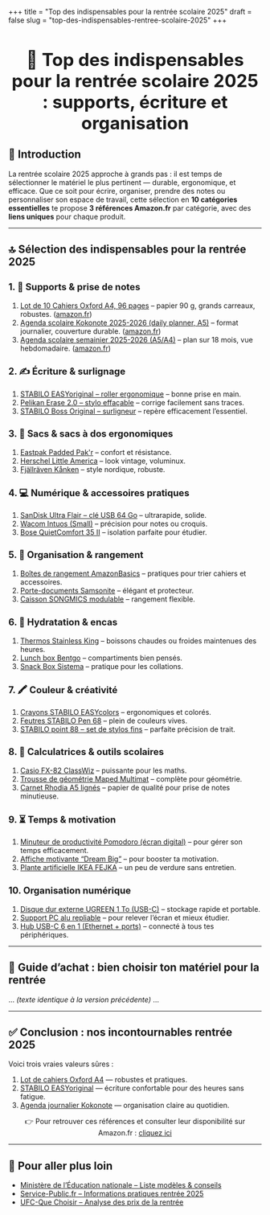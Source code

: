 +++
title = "Top des indispensables pour la rentrée scolaire 2025"
draft = false
slug = "top-des-indispensables-rentree-scolaire-2025"
+++

<h1 style="text-align:center; font-weight:bold; font-size:2.5em;">📝 Top des indispensables pour la rentrée scolaire 2025 : supports, écriture et organisation</h1>

<h2 style="font-weight:bold; font-size:1.5em;">🎯 Introduction</h2>

La rentrée scolaire 2025 approche à grands pas : il est temps de sélectionner le matériel le plus pertinent — durable, ergonomique, et efficace. Que ce soit pour écrire, organiser, prendre des notes ou personnaliser son espace de travail, cette sélection en **10 catégories essentielles** te propose **3 références Amazon.fr** par catégorie, avec des **liens uniques** pour chaque produit.

---

<h2 style="font-weight:bold; font-size:1.5em;">🔝 Sélection des indispensables pour la rentrée 2025</h2>

<h3 style="font-weight:bold; font-size:1.3em;">1. 📝 Supports & prise de notes</h3>

1. <a href="https://www.amazon.fr/Oxford-100102638-Cahiers-grands-carreaux/dp/B0742PDWC1?tag=comparatifs05-21" target="_blank">Lot de 10 Cahiers Oxford A4, 96 pages</a> – papier 90 g, grands carreaux, robustes. ([amazon.fr](https://www.amazon.fr/Oxford-100102638-Cahiers-grands-carreaux/dp/B0742PDWC1?tag=comparatifs05-21))  
2. <a href="https://www.amazon.fr/Kokonote-2025-2026-Journalier-Fleurs/dp/B0F7M54HBH?tag=comparatifs05-21" target="_blank">Agenda scolaire Kokonote 2025-2026 (daily planner, A5)</a> – format journalier, couverture durable. ([amazon.fr](https://www.amazon.fr/Kokonote-2025-2026-Journalier-Scolaire-Universit%C3%A9/dp/B0F7M54HBH?tag=comparatifs05-21))  
3. <a href="https://www.amazon.fr/Agenda-Scolaire-2025-2026-Planificateur/dp/B0DP7H65W5?tag=comparatifs05-21" target="_blank">Agenda scolaire semainier 2025-2026 (A5/A4)</a> – plan sur 18 mois, vue hebdomadaire. ([amazon.fr](https://www.amazon.fr/Agenda-Scolaire-2025-2026-Planificateur/dp/B0DP7H65W5?tag=comparatifs05-21))

<h3 style="font-weight:bold; font-size:1.3em;">2. ✍️ Écriture & surlignage</h3>

1. <a href="https://www.amazon.fr/STABILO-EASYoriginal-ergonomique-rechargeable-Droitier/dp/B00T7ULU94?tag=comparatifs05-21" target="_blank">STABILO EASYoriginal – roller ergonomique</a> – bonne prise en main.  
2. <a href="https://www.amazon.fr/Pelikan-effa%C3%A7able-ergonomique-droitiers-ind%C3%A9formable/dp/B0991XCFG5?tag=comparatifs05-21" target="_blank">Pelikan Erase 2.0 – stylo effaçable</a> – corrige facilement sans traces.  
3. <a href="https://www.amazon.fr/stabilo-boss-original-surligneur-fluorescent/dp/B07KXTRTVY?tag=comparatifs05-21" target="_blank">STABILO Boss Original – surligneur</a> – repère efficacement l’essentiel.

<h3 style="font-weight:bold; font-size:1.3em;">3. 🎒 Sacs & sacs à dos ergonomiques</h3>

1. <a href="https://www.amazon.fr/EASTPAK-PADDED-PAKR-Sac-Dos/dp/B0D413Z8MW?tag=comparatifs05-21" target="_blank">Eastpak Padded Pak'r</a> – confort et résistance.  
2. <a href="https://www.amazon.fr/Herschel-Supply-Company-America-Backpack/dp/B07YYN7RP1?tag=comparatifs05-21" target="_blank">Herschel Little America</a> – look vintage, voluminux.  
3. <a href="https://www.amazon.fr/Fj%C3%A4llr%C3%A4ven-K%C3%A5nken-Sac-%C3%A0-Dos/dp/B01ICB7OXE?tag=comparatifs05-21" target="_blank">Fjällräven Kånken</a> – style nordique, robuste.

<h3 style="font-weight:bold; font-size:1.3em;">4. 💻 Numérique & accessoires pratiques</h3>

1. <a href="https://www.amazon.fr/SanDisk-Ultra-Flair-USB-64GB/dp/B0733HVFNH?tag=comparatifs05-21" target="_blank">SanDisk Ultra Flair – clé USB 64 Go</a> – ultrarapide, solide.  
2. <a href="https://www.amazon.fr/Wacom-Nouvelle-Intuos-Graphique-Compatible/dp/B079MQZM4X?tag=comparatifs05-21" target="_blank">Wacom Intuos (Small)</a> – précision pour notes ou croquis.  
3. <a href="https://www.amazon.fr/Bose-QuietComfort-Casque-sans-Noir/dp/B07KZ8RTGB?tag=comparatifs05-21" target="_blank">Bose QuietComfort 35 II</a> – isolation parfaite pour étudier.

<h3 style="font-weight:bold; font-size:1.3em;">5. 🧳 Organisation & rangement</h3>

1. <a href="https://www.amazon.fr/Amazon-Basics-rangement-pliables-poign%C3%A9es/dp/B071225BBS?tag=comparatifs05-21" target="_blank">Boîtes de rangement AmazonBasics</a> – pratiques pour trier cahiers et accessoires.  
2. <a href="https://www.amazon.fr/Samsonite-X%C3%A9non-Porte-documents-Slim-Noir/dp/B01MYUFJN3?tag=comparatifs05-21" target="_blank">Porte-documents Samsonite</a> – élégant et protecteur.  
3. <a href="https://www.amazon.fr/SONGMICS-roulettes-Classeur-Verrouillable-Documents/dp/B07BJZHMQJ?tag=comparatifs05-21" target="_blank">Caisson SONGMICS modulable</a> – rangement flexible.

<h3 style="font-weight:bold; font-size:1.3em;">6. 🧃 Hydratation & encas</h3>

1. <a href="https://www.amazon.fr/Thermos-Bouteille-Isotherme-Inoxydable-4003-256-047/dp/B018M0TLLS?tag=comparatifs05-21" target="_blank">Thermos Stainless King</a> – boissons chaudes ou froides maintenues des heures.  
2. <a href="https://www.amazon.fr/Bo%C3%AEte-d%C3%A9jeuner-pour-enfants-Bentgo/dp/B00PKNO7HO?tag=comparatifs05-21" target="_blank">Lunch box Bentgo</a> – compartiments bien pensés.  
3. <a href="https://www.amazon.fr/Sistema-Snack-Attack-Duo-Compartiments/dp/B00QCBS4R2?tag=comparatifs05-21" target="_blank">Snack Box Sistema</a> – pratique pour les collations.

<h3 style="font-weight:bold; font-size:1.3em;">7. 🖍 Couleur & créativité</h3>

1. <a href="https://www.amazon.fr/STABILO-EASYcolors-couleurs-intenses-pochette/dp/B07P7ZTKC6?tag=comparatifs05-21" target="_blank">Crayons STABILO EASYcolors</a> – ergonomiques et colorés.  
2. <a href="https://www.amazon.fr/STABILO-Pen-68-lavables/dp/B07FMFTNHL?tag=comparatifs05-21" target="_blank">Feutres STABILO Pen 68</a> – plein de couleurs vives.  
3. <a href="https://www.amazon.fr/STABILO-Point-88-lot-multicouleur/dp/B07P1M8YVF?tag=comparatifs05-21" target="_blank">STABILO point 88 – set de stylos fins</a> – parfaite précision de trait.

<h3 style="font-weight:bold; font-size:1.3em;">8. 📏 Calculatrices & outils scolaires</h3>

1. <a href="https://www.amazon.fr/Casio-FX-82ES-Calculatrice-Scientifique-Fonctions/dp/B082YDGP7H?tag=comparatifs05-21" target="_blank">Casio FX-82 ClassWiz</a> – puissante pour les maths.  
2. <a href="https://www.amazon.fr/Maped-G%C3%A9om%C3%A8tre-Multimat%C3%A9riel-Measureur-Fractionneur/dp/B07DXGQXCS?tag=comparatifs05-21" target="_blank">Trousse de géométrie Maped Multimat</a> – complète pour géométrie.  
3. <a href="https://www.amazon.fr/Rhodia-Carnet-Noir-A5-Lign%C3%A9/dp/B07MBJZRW7?tag=comparatifs05-21" target="_blank">Carnet Rhodia A5 lignés</a> – papier de qualité pour prise de notes minutieuse.

<h3 style="font-weight:bold; font-size:1.3em;">9. ⏳ Temps & motivation</h3>

1. <a href="https://www.amazon.fr/globsk-Tablier-point-semaine-Minuteur-Temporisateur/dp/B08L5YRZJZ?tag=comparatifs05-21" target="_blank">Minuteur de productivité Pomodoro (écran digital)</a> – pour gérer son temps efficacement.  
2. <a href="https://www.amazon.fr/Affiche-Dream-Big-Inspirant-Moderne/dp/B0D299NXJR?tag=comparatifs05-21" target="_blank">Affiche motivante “Dream Big”</a> – pour booster ta motivation.  
3. <a href="https://www.amazon.fr/Ikea-Artificielle-Suspendre-Int%C3%A9rieur-403-495-31-Taille/dp/B07QQRD8GL?tag=comparatifs05-21" target="_blank">Plante artificielle IKEA FEJKA</a> – un peu de verdure sans entretien.

<h3 style="font-weight:bold; font-size:1.3em;">10.  Organisation numérique</h3>

1. <a href="https://www.amazon.fr/UGREEN-Disque-Dur-Externe-Type-C/dp/B085974YV7?tag=comparatifs05-21" target="_blank">Disque dur externe UGREEN 1 To (USB-C)</a> – stockage rapide et portable.  
2. <a href="https://www.amazon.fr/Support-Laptop-Relev%C3%A9-Stand-Aluminium/dp/B08B1X4BXT?tag=comparatifs05-21" target="_blank">Support PC alu repliable</a> – pour relever l’écran et mieux étudier.  
3. <a href="https://www.amazon.fr/Hub-USB-C-Bo%C3%AEtier-Aluminium-din/dp/B09FDYF81Y?tag=comparatifs05-21" target="_blank">Hub USB-C 6 en 1 (Ethernet + ports)</a> – connecté à tous tes périphériques.

---

<h2 style="font-weight:bold; font-size:1.5em;">🛒 Guide d’achat : bien choisir ton matériel pour la rentrée</h2>

... *(texte identique à la version précédente)* ...

---

<h2 style="font-weight:bold; font-size:1.5em;">✅ Conclusion : nos incontournables rentrée 2025</h2>

Voici trois vraies valeurs sûres :  

1. <a href="https://www.amazon.fr/Oxford-100102638-Cahiers-grands-carreaux/dp/B0742PDWC1?tag=comparatifs05-21" target="_blank">Lot de cahiers Oxford A4</a> — robustes et pratiques.  
2. <a href="https://www.amazon.fr/STABILO-EASYoriginal-ergonomique-rechargeable-Droitier/dp/B00T7ULU94?tag=comparatifs05-21" target="_blank">STABILO EASYoriginal</a> — écriture confortable pour des heures sans fatigue.  
3. <a href="https://www.amazon.fr/Kokonote-2025-2026-Journalier-Fleurs/dp/B0F7M54HBH?tag=comparatifs05-21" target="_blank">Agenda journalier Kokonote</a> — organisation claire au quotidien.

<p style="text-align:center;">
👉 Pour retrouver ces références et consulter leur disponibilité sur Amazon.fr :  
<a href="https://www.amazon.fr/s?k=fournitures+scolaires&tag=comparatifs05-21" target="_blank">cliquez ici</a>
</p>

---

<h2 style="font-weight:bold; font-size:1.5em;">🔗 Pour aller plus loin</h2>

* <a href="https://www.education.gouv.fr/fournitures-scolaires-pour-la-rentree-7526" target="_blank">Ministère de l’Éducation nationale – Liste modèles & conseils</a>  
* <a href="https://www.service-public.fr/particuliers/actualites/A17628" target="_blank">Service-Public.fr – Informations pratiques rentrée 2025</a>  
* <a href="https://www.quechoisir.org/actualite-fournitures-scolaires-pas-de-baisse-des-prix-en-vue-n168488/" target="_blank">UFC-Que Choisir – Analyse des prix de la rentrée</a>
